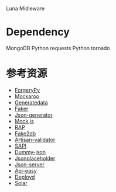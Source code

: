 Luna Midleware

# Dependency

  MongoDB
  Python requests
  Python tornado

# 参考资源
- [ForgeryPy](https://github.com/tomekwojcik/ForgeryPy)    
- [Mockaroo](http://mockaroo.com/)  
- [Generatedata](http://www.generatedata.com/)  
- [Faker](https://github.com/joke2k/faker)  
- [Json-generator](http://www.json-generator.com/)  
- [Mock.js](http://mockjs.com/)   
- [RAP](http://thx.github.io/RAP/)  
- [Fake2db](https://github.com/emirozer/fake2db)    
- [Artisan-validator](https://github.com/MCProHosting/artisan-validator)  
- [SAPI](http://sapi.baidu.com/)  
- [Dummy-json](https://github.com/webroo/dummy-json)  
- [Jsonplaceholder](https://github.com/typicode/jsonplaceholder)  
- [Json-server](https://github.com/typicode/json-server)  
- [Api-easy](https://github.com/flatiron/api-easy)  
- [Deployd](https://github.com/deployd/deployd)  
- [Solar](http://solar.baidu.com/apidoc)